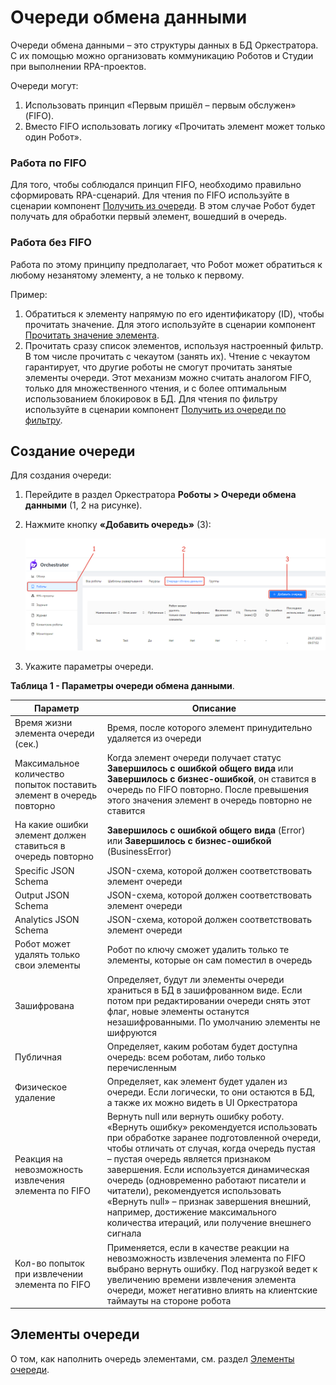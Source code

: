 # Очереди обмена данными

Очереди обмена данными – это структуры данных в БД Оркестратора. С их помощью можно организовать коммуникацию Роботов и Студии при выполнении RPA-проектов.

Очереди могут:
1. Использовать принцип «Первым пришёл – первым обслужен» (FIFO).
2. Вместо FIFO использовать логику «Прочитать элемент может только один Робот».

### Работа по FIFO

Для того, чтобы соблюдался принцип FIFO, необходимо правильно сформировать RPA-сценарий. Для чтения по FIFO используйте в сценарии компонент [Получить из очереди](https://docs.primo-rpa.ru/primo-rpa/g_elements/el_basic/els_orch/els_queues/readfromqueue). В этом случае Робот будет получать для обработки первый элемент, вошедший в очередь.

### Работа без FIFO

Работа по этому принципу предполагает, что Робот может обратиться к любому незанятому элементу, а не только к первому. 

Пример:

1. Обратиться к элементу напрямую по его идентификатору (ID), чтобы прочитать значение. Для этого используйте в сценарии компонент [Прочитать значение элемента](https://docs.primo-rpa.ru/primo-rpa/g_elements/el_basic/els_orch/els_queues/peekqueueid).
2. Прочитать сразу список элементов, используя настроенный фильтр. В том числе прочитать с чекаутом (занять их). Чтение с чекаутом гарантирует, что другие роботы не смогут прочитать занятые элементы очереди. Этот механизм можно считать аналогом FIFO, только для множественного чтения, и с более оптимальным использованием блокировок в БД. Для чтения по фильтру используйте в сценарии компонент [Получить из очереди по фильтру](https://docs.primo-rpa.ru/primo-rpa/g_elements/el_basic/els_orch/els_queues/peekqueuefilter). 


## Создание очереди
Для создания очереди:
1. Перейдите в раздел Оркестратора **Роботы > Очереди обмена данными** (1, 2 на рисунке).
2. Нажмите кнопку **«Добавить очередь»** (3):

   ![](<../../../.gitbook/assets/orch-add-queue-upd.png>)

3. Укажите параметры очереди.

**Таблица 1 - Параметры очереди обмена данными**.

| Параметр                                                          | Описание                                                                                    |
| ----------------------------------------------------------------- | ------------------------------------------------------------------------------------------- |
| Время жизни элемента очереди (сек.)                               | Время, после которого элемент принудительно удаляется из очереди |
| Максимальное количество попыток поставить элемент в очередь повторно | Когда элемент очереди получает статус **Завершилось с ошибкой общего вида** или **Завершилось с бизнес-ошибкой**, он ставится в очередь по FIFO повторно. После превышения этого значения элемент в очередь повторно не ставится  |
| На какие ошибки элемент должен ставиться в очередь повторно       | **Завершилось с ошибкой общего вида** (Error) или **Завершилось с бизнес-ошибкой** (BusinessError) |
| Specific JSON Schema     | JSON-схема, которой должен соответствовать элемент очереди  |
| Output JSON Schema       | JSON-схема, которой должен соответствовать элемент очереди  |
| Analytics JSON Schema    | JSON-схема, которой должен соответствовать элемент очереди  |
| Робот может удалять только свои элементы | Робот по ключу сможет удалить только те элементы, которые он сам поместил в очередь |
| Зашифрована              | Определяет, будут ли элементы очереди храниться в БД в зашифрованном виде. Если потом при редактировании очереди снять этот флаг, новые элементы останутся незашифрованными. По умолчанию элементы не шифруются |
| Публичная                | Определяет, каким роботам будет доступна очередь: всем роботам, либо только перечисленным  |
| Физическое удаление      | Определяет, как элемент будет удален из очереди. Если логически, то они остаются в БД, а также их можно видеть в UI Оркестратора |
| Реакция на невозможность извлечения элемента по FIFO | Вернуть null или вернуть ошибку роботу. «Вернуть ошибку» рекомендуется использовать при обработке заранее подготовленной очереди, чтобы отличать от случая, когда очередь пустая – пустая очередь является признаком завершения. Если используется динамическая очередь (одновременно работают писатели и читатели), рекомендуется использовать «Вернуть null» – признак завершения внешний, например, достижение максимального количества итераций, или получение внешнего сигнала  |
| Кол-во попыток при извлечении элемента по FIFO       | Применяется, если в качестве реакции на невозможность извлечения элемента по FIFO выбрано вернуть ошибку. Под нагрузкой ведет к увеличению времени извлечения элемента очереди, может негативно влиять на клиентские таймауты на стороне робота |

## Элементы очереди
О том, как наполнить очередь элементами, см. раздел [Элементы очереди](https://docs.primo-rpa.ru/primo-rpa/orchestrator/basics/data-queues/items).


